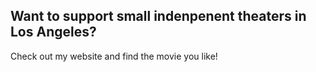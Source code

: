## Want to support small indenpenent theaters in Los Angeles?

Check out my website and find the movie you like!